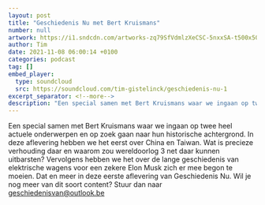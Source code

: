 ```yaml
---
layout: post
title: "Geschiedenis Nu met Bert Kruismans"
number: null
artwork: https://i1.sndcdn.com/artworks-zq79SfVdmlzXeCSC-5nxxSA-t500x500.jpg
author: Tim
date: 2021-11-08 06:00:14 +0100
categories: podcast
tag: []
embed_player:
  type: soundcloud
  src: https://soundcloud.com/tim-gistelinck/geschiedenis-nu-1
excerpt_separator: <!--more-->
description: "Een special samen met Bert Kruismans waar we ingaan op twee heel actuele onderwerpen en op zoek gaan naar hun historische achtergrond."
---
```

Een special samen met Bert Kruismans waar we ingaan op twee heel actuele onderwerpen en op zoek gaan naar hun historische achtergrond. In deze aflevering hebben we het eerst over China en Taiwan. Wat is precieze verhouding daar en waarom zou wereldoorlog 3 net daar kunnen uitbarsten? Vervolgens hebben we het over de lange geschiedenis van elektrische wagens voor een zekere Elon Musk zich er mee begon te moeien. Dat en meer in deze eerste aflevering van Geschiedenis Nu. Wil je nog meer van dit soort content? Stuur dan naar geschiedenisvan@outlook.be